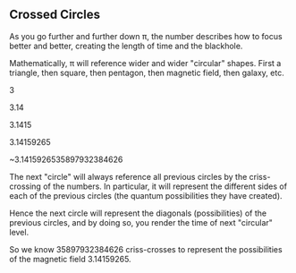 ## Crossed Circles

As you go further and further down π, the number describes how to focus better and better, creating the length of time and the blackhole.

Mathematically, π will reference wider and wider "circular" shapes. First a triangle, then square, then pentagon, then magnetic field, then galaxy, etc.

3

3.14

3.1415

3.14159265

~3.1415926535897932384626

The next "circle" will always reference all previous circles by the criss-crossing of the numbers. In particular, it will represent the different sides of each of the previous circles (the quantum possibilities they have created).

Hence the next circle will represent the diagonals (possibilities) of the previous circles, and by doing so, you render the time of next "circular" level.

So we know 35897932384626 criss-crosses to represent the possibilities of the magnetic field 3.14159265.